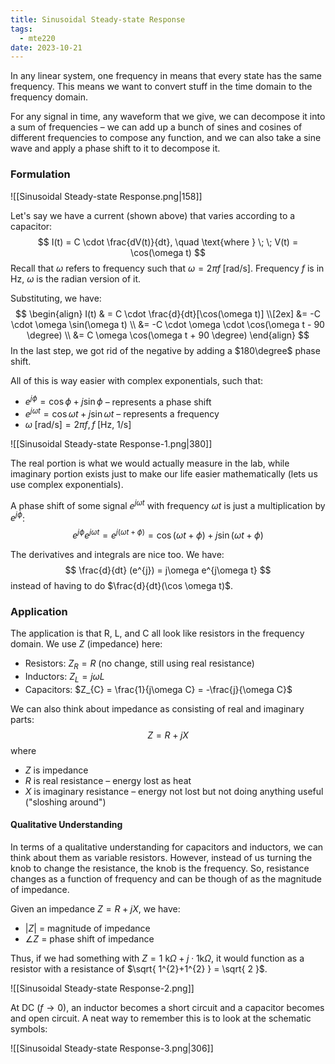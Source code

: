 ```yaml
---
title: Sinusoidal Steady-state Response
tags:
  - mte220
date: 2023-10-21
---
```

In any linear system, one frequency in means that every state has the same frequency. This means we want to convert stuff in the time domain to the frequency domain.

For any signal in time, any waveform that we give, we can decompose it into a sum of frequencies – we can add up a bunch of sines and cosines of different frequencies to compose any function, and we can also take a sine wave and apply a phase shift to it to decompose it.

### Formulation
![[Sinusoidal Steady-state Response.png|158]]

Let's say we have a current (shown above) that varies according to a capacitor:
$$
I(t) = C \cdot \frac{dV(t)}{dt}, \quad \text{where } \; \; V(t) = \cos(\omega t) 
$$
Recall that $\omega$ refers to frequency such that $\omega = 2\pi f \; [\text{rad/s}]$. Frequency $f$ is in $\text{Hz}$, $\omega$ is the radian version of it. 

Substituting, we have:
$$
\begin{align}
I(t)  & = C \cdot \frac{d}{dt}[\cos(\omega t)] \\[2ex] 
&= -C \cdot \omega \sin(\omega t) \\
&= -C \cdot \omega \cdot \cos(\omega t - 90 \degree) \\
&= C \omega \cos(\omega t + 90 \degree)
\end{align}
$$
In the last step, we got rid of the negative by adding a $180\degree$ phase shift.

All of this is way easier with complex exponentials, such that:
- $e^{j\phi} = \cos \phi + j\sin \phi$ – represents a phase shift
- $e^{ j\omega t } = \cos \omega t + j\sin \omega t$ – represents a frequency
- $\omega \;[\text{rad/s}] = 2\pi f, f\;[\text{Hz, 1/s}]$

![[Sinusoidal Steady-state Response-1.png|380]]

The real portion is what we would actually measure in the lab, while imaginary portion exists just to make our life easier mathematically (lets us use complex exponentials).

A phase shift of some signal $e^{j\omega t}$ with frequency $\omega t$ is just a multiplication by $e^{j\phi}$:
$$
e^{j\phi} e^{j \omega t} = e^{ j(\omega t + \phi) } = \cos(\omega t + \phi) + j\sin(\omega t + \phi)
$$

The derivatives and integrals are nice too. We have:
$$
\frac{d}{dt} (e^{j}) = j\omega e^{j\omega t}
$$
instead of having to do $\frac{d}{dt}(\cos \omega t)$.

### Application

The application is that R, L, and C all look like resistors in the frequency domain. We use $Z$ (impedance) here:
- Resistors: $Z_{R} = R$    (no change, still using real resistance)
- Inductors: $Z_{L} = j\omega L$
- Capacitors: $Z_{C} = \frac{1}{j\omega C} = -\frac{j}{\omega C}$

We can also think about impedance as consisting of real and imaginary parts:
$$
Z = R + jX
$$
where
- $Z$ is impedance
- $R$ is real resistance – energy lost as heat
- $X$ is imaginary resistance – energy not lost but not doing anything useful ("sloshing around")


#### Qualitative Understanding
In terms of a qualitative understanding for capacitors and inductors, we can think about them as variable resistors. However, instead of us turning the knob to change the resistance, the knob is the frequency. So, resistance changes as a function of frequency and can be though of as the magnitude of impedance.

Given an impedance $Z = R + jX$, we have:
- $| Z |$ = magnitude of impedance
- $\angle Z$ = phase shift of impedance

Thus, if we had something with $Z = 1\text{ k}\Omega + j \cdot 1\text{k}\Omega$, it would function as a resistor with a resistance of $\sqrt{ 1^{2}+1^{2} } = \sqrt{ 2 }$.

![[Sinusoidal Steady-state Response-2.png]]

At DC ($f\to 0$), an inductor becomes a short circuit and a capacitor becomes and open circuit. A neat way to remember this is to look at the schematic symbols:

![[Sinusoidal Steady-state Response-3.png|306]]

